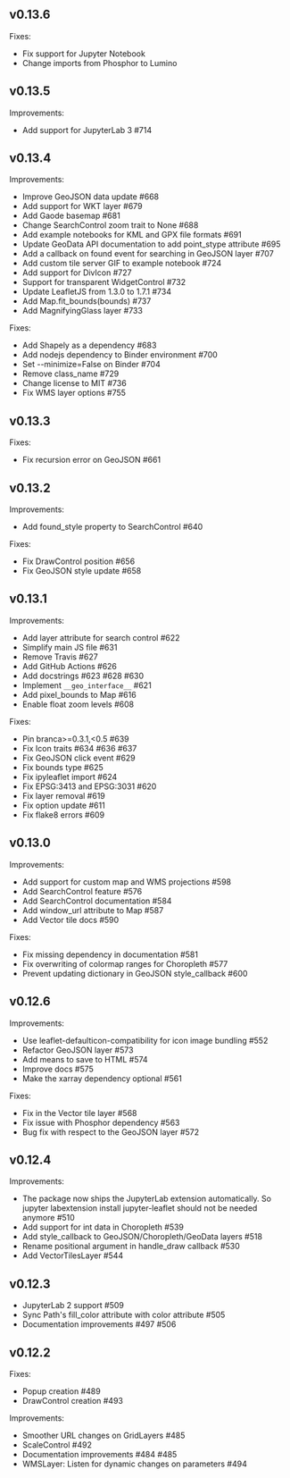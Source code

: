 ## v0.13.6

Fixes:

* Fix support for Jupyter Notebook
* Change imports from Phosphor to Lumino

## v0.13.5

Improvements:

* Add support for JupyterLab 3 #714

## v0.13.4

Improvements:

* Improve GeoJSON data update #668
* Add support for WKT layer #679
* Add Gaode basemap #681
* Change SearchControl zoom trait to None #688
* Add example notebooks for KML and GPX file formats #691
* Update GeoData API documentation to add point_stype attribute #695
* Add a callback on found event for searching in GeoJSON layer #707
* Add custom tile server GIF to example notebook #724
* Add support for DivIcon #727
* Support for transparent WidgetControl #732
* Update LeafletJS from 1.3.0 to 1.7.1 #734
* Add Map.fit_bounds(bounds) #737
* Add MagnifyingGlass layer #733

Fixes:

* Add Shapely as a dependency #683
* Add nodejs dependency to Binder environment #700
* Set --minimize=False on Binder #704
* Remove class_name #729
* Change license to MIT #736
* Fix WMS layer options #755

## v0.13.3

Fixes:

* Fix recursion error on GeoJSON #661

## v0.13.2

Improvements:

* Add found_style property to SearchControl #640

Fixes:

* Fix DrawControl position #656
* Fix GeoJSON style update #658

## v0.13.1

Improvements:

* Add layer attribute for search control #622
* Simplify main JS file #631
* Remove Travis #627
* Add GitHub Actions #626
* Add docstrings #623 #628 #630
* Implement `__geo_interface__` #621
* Add pixel_bounds to Map #616
* Enable float zoom levels #608

Fixes:

* Pin branca>=0.3.1,<0.5 #639
* Fix Icon traits #634 #636 #637
* Fix GeoJSON click event #629
* Fix bounds type #625
* Fix ipyleaflet import #624
* Fix EPSG:3413 and EPSG:3031 #620
* Fix layer removal #619
* Fix option update #611
* Fix flake8 errors #609


## v0.13.0

Improvements:

* Add support for custom map and WMS projections #598
* Add SearchControl feature #576
* Add SearchControl documentation #584
* Add window_url attribute to Map #587
* Add Vector tile docs #590

Fixes:

* Fix missing dependency in documentation #581
* Fix overwriting of colormap ranges for Choropleth #577
* Prevent updating dictionary in GeoJSON style_callback #600


## v0.12.6

Improvements:

* Use leaflet-defaulticon-compatibility for icon image bundling #552
* Refactor GeoJSON layer #573
* Add means to save to HTML #574
* Improve docs #575
* Make the xarray dependency optional #561

Fixes:
* Fix in the Vector tile layer #568
* Fix issue with Phosphor dependency #563
* Bug fix with respect to the GeoJSON layer #572


## v0.12.4

Improvements:

* The package now ships the JupyterLab extension automatically. So jupyter labextension install jupyter-leaflet should not be needed anymore #510
* Add support for int data in Choropleth #539
* Add style_callback to GeoJSON/Choropleth/GeoData layers #518
* Rename positional argument in handle_draw callback #530
* Add VectorTilesLayer #544

## v0.12.3

* JupyterLab 2 support #509
* Sync Path's fill_color attribute with color attribute #505
* Documentation improvements #497 #506

## v0.12.2

Fixes:

* Popup creation #489
* DrawControl creation #493

Improvements:

* Smoother URL changes on GridLayers #485
* ScaleControl #492
* Documentation improvements #484 #485
* WMSLayer: Listen for dynamic changes on parameters #494
